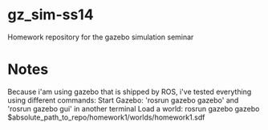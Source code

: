 gz_sim-ss14
===========

Homework repository for the gazebo simulation seminar


Notes
=======
Because i'am using gazebo that is shipped by ROS, i've tested everything using different commands:
Start Gazebo: 'rosrun gazebo gazebo' and 'rosrun gazebo gui' in another terminal
Load a world: rosrun gazebo gazebo $absolute_path_to_repo/homework1/worlds/homework1.sdf
